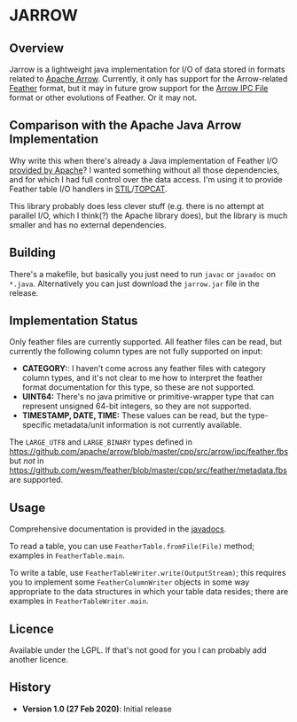 JARROW
======

Overview
--------

Jarrow is a lightweight java implementation for I/O of data stored
in formats related to [Apache Arrow](https://arrow.apache.org/).
Currently, it only has support for the Arrow-related
[Feather](https://github.com/wesm/feather) format,
but it may in future grow support for the
[Arrow IPC File](https://arrow.apache.org/docs/format/Columnar.html#ipc-file-format) format or other evolutions of Feather.
Or it may not.

Comparison with the Apache Java Arrow Implementation
----------------------------------------------------

Why write this when there's already a Java implementation of
Feather I/O [provided by Apache](https://arrow.apache.org/docs/java/)?
I wanted something without all those dependencies,
and for which I had full control over the data access.
I'm using it to provide Feather table I/O handlers in
[STIL](http://www.starlink.ac.uk/stil/)/[TOPCAT](http://www.starlink.ac.uk/topcat/).

This library probably does less clever stuff
(e.g. there is no attempt at parallel I/O, which I think(?) the
Apache library does), but the library is much smaller and
has no external dependencies.

Building
--------

There's a makefile, but basically you just need to run `javac`
or `javadoc` on `*.java`.  Alternatively you can just download
the `jarrow.jar` file in the release.

Implementation Status
---------------------

Only feather files are currently supported.
All feather files can be read, but currently the following column types
are not fully supported on input:

   * **CATEGORY:**: I haven't come across any feather files with category
     column types, and it's not clear to me how to interpret the feather
     format documentation for this type, so these are not supported.
   * **UINT64:** There's no java primitive or primitive-wrapper type that can 
     represent unsigned 64-bit integers, so they are not supported.
   * **TIMESTAMP, DATE, TIME:** These values can be read, but the
     type-specific metadata/unit information is not currently available.

The `LARGE_UTF8` and `LARGE_BINARY` types defined in
https://github.com/apache/arrow/blob/master/cpp/src/arrow/ipc/feather.fbs
but _not_ in
https://github.com/wesm/feather/blob/master/cpp/src/feather/metadata.fbs
are supported.


Usage
-----

Comprehensive documentation is provided in the
[javadocs](https://mbtaylor.github.io/jarrow/javadocs/).

To read a table, you can use `FeatherTable.fromFile(File)` method;
examples in `FeatherTable.main`.

To write a table, use `FeatherTableWriter.write(OutputStream)`;
this requires you to implement some `FeatherColumnWriter` objects
in some way appropriate to the data structures in which your table
data resides; there are examples in `FeatherTableWriter.main`.


Licence
-------

Available under the LGPL.  If that's not good for you I can probably
add another licence.

History
-------

* **Version 1.0 (27 Feb 2020)**: Initial release


